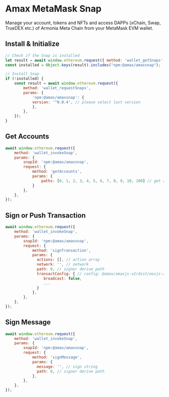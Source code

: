 # Amax MetaMask Snap
Manage your account, tokens and NFTs and access DAPPs (xChain, Swap, TrueDEX etc.) of Armonia Meta Chain from your MetaMask EVM wallet.

## Install & Initialize
```javascript
// Check if the Snap is installed
let result = await window.ethereum.request({ method: 'wallet_getSnaps' });
const installed = Object.keys(result).includes("npm:@amax/amaxsnap");

// Install Snap
if (!installed) {
    const result = await window.ethereum.request({
        method: 'wallet_requestSnaps',
        params: {
            'npm:@amax/amaxsnap': {
            version: '^0.0.4', // please select last version
            },
        },
    });
}

```
## Get Accounts 
```javascript
await window.ethereum.request({
    method: 'wallet_invokeSnap',
    params: {
        snapId: 'npm:@amax/amaxsnap',
        request: {
            method: 'getAccounts',
            params: {
                paths: [0, 1, 2, 3, 4, 5, 6, 7, 8, 9, 10, 100] // get accounts by derive path 
            }
        },
    },
});
```

## Sign or Push Transaction
```javascript
await window.ethereum.request({
    method: 'wallet_invokeSnap',
    params: {
        snapId: 'npm:@amax/amaxsnap',
        request: {
            method: 'signTransaction',
            params: {
              actions: [], // action array
              network: '', // network
              path: 0, // signer derive path 
              transactConfig: { // config: @amax/amaxjs-v2/dist/eosjs-api-interfaces
                 broadcast: false,
                 ...
              } 
            },
        },
    },
});
```

## Sign Message
```javascript
await window.ethereum.request({
    method: 'wallet_invokeSnap',
    params: {
        snapId: 'npm:@amax/amaxsnap',
        request: {
            method: 'signMessage',
            params: {
              message: '', // sign string
              path: 0, // signer derive path 
            },
        },
    },
});
```